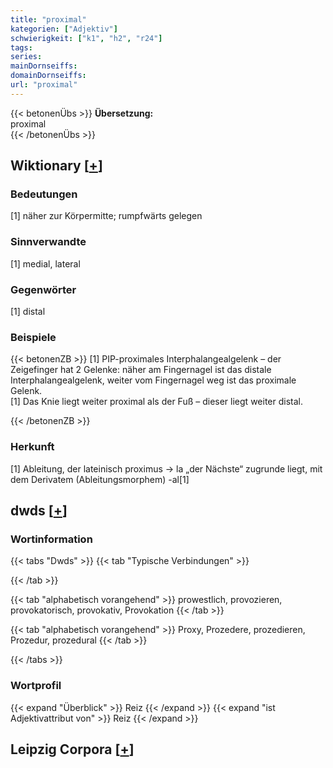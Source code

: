 ```yaml
---
title: "proximal"
kategorien: ["Adjektiv"]
schwierigkeit: ["k1", "h2", "r24"]
tags:
series:
mainDornseiffs:
domainDornseiffs:
url: "proximal"
---
```


{{< betonenÜbs >}}
**Übersetzung:**  
proximal  
{{< /betonenÜbs >}}

## Wiktionary [[+](https://de.wiktionary.org/wiki/proximal)]

### Bedeutungen
[1] näher zur Körpermitte; rumpfwärts gelegen  

### Sinnverwandte
[1] medial, lateral  

### Gegenwörter
[1] distal  

### Beispiele
{{< betonenZB >}}
[1] PIP-proximales Interphalangealgelenk – der Zeigefinger hat 2 Gelenke: näher am Fingernagel ist das distale Interphalangealgelenk, weiter vom Fingernagel weg ist das proximale Gelenk.  
[1] Das Knie liegt weiter proximal als der Fuß – dieser liegt weiter distal.  

{{< /betonenZB >}}
### Herkunft
[1] Ableitung, der lateinisch proximus → la „der Nächste“ zugrunde liegt, mit dem Derivatem (Ableitungsmorphem) -al[1]  



## dwds [[+](https://www.dwds.de/wb/proximal)]

### Wortinformation
{{< tabs "Dwds" >}}
{{< tab "Typische Verbindungen" >}}

{{< /tab >}}

{{< tab "alphabetisch vorangehend" >}}
prowestlich, provozieren, provokatorisch, provokativ, Provokation
{{< /tab >}}

{{< tab "alphabetisch vorangehend" >}}
Proxy, Prozedere, prozedieren, Prozedur, prozedural
{{< /tab >}}

{{< /tabs >}}

### Wortprofil
{{< expand "Überblick" >}} Reiz {{< /expand >}}
{{< expand "ist Adjektivattribut von" >}} Reiz {{< /expand >}}

## Leipzig Corpora [[+](https://corpora.uni-leipzig.de/en/res?word=proximal&corpusId=deu_newscrawl-public_2018)]

